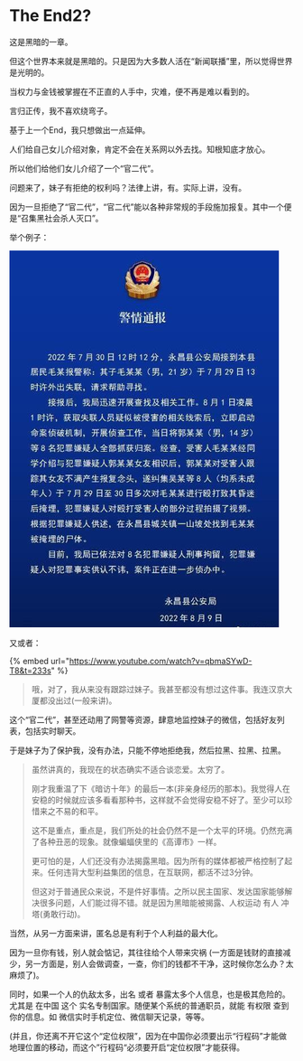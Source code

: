 # The End2?

这是黑暗的一章。

但这个世界本来就是黑暗的。只是因为大多数人活在“新闻联播”里，所以觉得世界是光明的。



当权力与金钱被掌握在不正直的人手中，灾难，便不再是难以看到的。



言归正传，我不喜欢绕弯子。

基于上一个End，我只想做出一点延伸。



人们给自己女儿介绍对象，肯定不会在关系网以外去找。知根知底才放心。

所以他们给他们女儿介绍了一个“官二代”。



问题来了，妹子有拒绝的权利吗？法律上讲，有。实际上讲，没有。

因为一旦拒绝了“官二代”，“官二代”能以各种非常规的手段施加报复。其中一个便是“召集黑社会杀人灭口”。

举个例子：

![](<../../.gitbook/assets/image (17).png>)

又或者：

{% embed url="https://www.youtube.com/watch?v=qbmaSYwD-T8&t=233s" %}

> 哦，对了，我从来没有跟踪过妹子。我甚至都没有想过这件事。我连汉京大厦都没出过(一般来讲)。





这个“官二代”，甚至还动用了网警等资源，肆意地监控妹子的微信，包括好友列表，包括实时聊天。





于是妹子为了保护我，没有办法，只能不停地拒绝我，然后拉黑、拉黑、拉黑。



> 虽然讲真的，我现在的状态确实不适合谈恋爱。太穷了。
>
> 刚才我重温了下《暗访十年》的最后一本(非亲身经历的那本)。我觉得人在安稳的时候就应该多看看那种书，这样就不会觉得安稳不好了。至少可以珍惜来之不易的和平。
>
> 这不是重点，重点是，我们所处的社会仍然不是一个太平的环境。仍然充满了各种丑恶的现象。就像蝙蝠侠里的《高谭市》一样。
>
> 更可怕的是，人们还没有办法揭露黑暗。因为所有的媒体都被严格控制了起来。任何违背大型利益集团的信息，在互联网，都活不过3分钟。
>
> 但这对于普通民众来说，不是件好事情。之所以民主国家、发达国家能够解决很多问题，人们能过得不错。就是因为黑暗能被揭露、人权运动 有人 冲塔(勇敢行动)。





当然，从另一方面来讲，匿名总是有利于个人利益的最大化。

因为一旦你有钱，别人就会惦记，其往往给个人带来灾祸 (一方面是钱财的直接减少，另一方面是，别人会做调查，一查，你们的钱都不干净，这时候你怎么办？太麻烦了)。

同时，如果一个人的仇敌太多，出名 或者 暴露太多个人信息，也是极其危险的。尤其是 在中国 这个 实名专制国家。随便某个系统的普通职员，就能 有权限 查到你的信息。如 微信实时手机定位、微信聊天记录，等等。

(并且，你还离不开它这个“定位权限”，因为在中国你必须要出示“行程码”才能做地理位置的移动，而这个”行程码“必须要开启“定位权限”才能获得。
